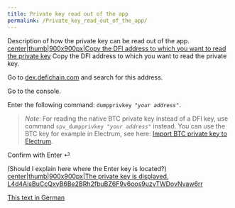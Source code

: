 ```yaml
---
title: Private key read out of the app
permalink: /Private_key_read_out_of_the_app/
---
```


Description of how the private key can be read out of the app.
[center\|thumb\|900x900px\|Copy the DFI address to which you want to
read the private
key](/File:Bildschirmfoto_2021-03-13_um_23.39.18.png "wikilink") Copy
the DFI address to which you want to read the private key.

Go to [dex.defichain.com](https://dex.defichain.com/) and search for
this address.

<!-- Todo: -->
<!-- Note: The website operator can theoretically link your IP address with this DFI address. It may be useful to use a VPN or a TOR browser.
![](/Bildschirmfoto_2021-03-13_um_23.40.59.png) Check if this address really contains all coins! ![](/Bildschirmfoto_2021-03-13_um_23.49.001.png) Go to the console and Unlock your wallet. -->

Go to the console.

Enter the following command: `dumpprivkey `*`"your address"`*.

> *Note*: For reading the native BTC private key instead of a DFI key,
> use command `spv_dumpprivkey `*`"your address"`* instead. You can use
> the BTC key for example in Electrum, see here: [Import BTC private key
> to Electrum](/Import_BTC_private_key_to_Electrum "wikilink").

Confirm with Enter ⏎

(Should I explain here where the Enter key is located?)
[center\|thumb\|900x900px\|The private key is displayed.
L4d4AisBuCcQxyB6Be2BRh2fbuBZ6F9v6oos9uzvTWDovNvaw6rr](/File:Bildschirmfoto_2021-03-13_um_23.56.36.png "wikilink")

[This text in German](/Privatkey_auslesen "wikilink")